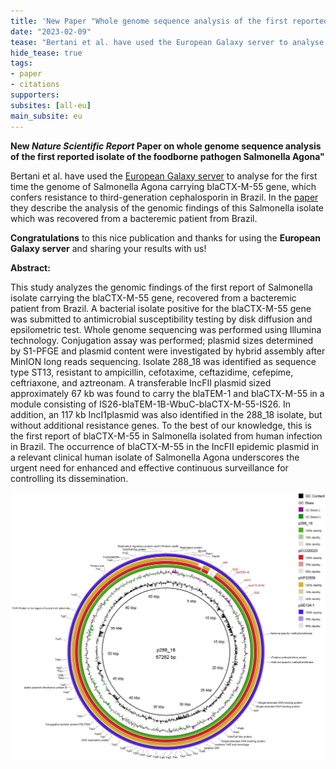 ```yaml
---
title: 'New Paper "Whole genome sequence analysis of the first reported isolate of Salmonella Agona carrying blaCTX-M-55 gene in Brazil"'
date: "2023-02-09"
tease: "Bertani et al. have used the European Galaxy server to analyse the whole genome sequence of Salmonella Agona carrying blaCTX-M-55 gene"
hide_tease: true
tags:
- paper
- citations
supporters:
subsites: [all-eu]
main_subsite: eu
---
```


**New *Nature Scientific Report* Paper on whole genome sequence analysis of the first reported isolate of the foodborne pathogen Salmonella Agona"**

Bertani et al. have used the [European Galaxy server](https://usegalaxy.eu) to analyse for the first time the genome of Salmonella Agona carrying blaCTX-M-55 gene, which confers resistance to third-generation cephalosporin in Brazil. In the [paper](https://www.nature.com/articles/s41598-023-29599-5) they describe the analysis of the genomic findings of this Salmonella isolate which was recovered from a bacteremic patient from Brazil. 

**Congratulations** to this nice publication and thanks for using the **European Galaxy server** and sharing your results with us!

**Abstract:**

This study analyzes the genomic findings of the first report of Salmonella isolate carrying the blaCTX-M-55 gene, recovered from a bacteremic patient from Brazil. A bacterial isolate positive for the blaCTX-M-55 gene was submitted to antimicrobial susceptibility testing by disk diffusion and epsilometric test. Whole genome sequencing was performed using Illumina technology. Conjugation assay was performed; plasmid sizes determined by S1-PFGE and plasmid content were investigated by hybrid assembly after MinION long reads sequencing. Isolate 288_18 was identified as sequence type ST13, resistant to ampicillin, cefotaxime, ceftazidime, cefepime, ceftriaxone, and aztreonam. A transferable IncFII plasmid sized approximately 67 kb was found to carry the blaTEM-1 and blaCTX-M-55 in a module consisting of IS26-blaTEM-1B-WbuC-blaCTX-M-55-IS26. In addition, an 117 kb IncI1plasmid was also identified in the 288_18 isolate, but without additional resistance genes. To the best of our knowledge, this is the first report of blaCTX-M-55 in Salmonella isolated from human infection in Brazil. The occurrence of blaCTX-M-55 in the IncFII epidemic plasmid in a relevant clinical human isolate of Salmonella Agona underscores the urgent need for enhanced and effective continuous surveillance for controlling its dissemination.

![GenomePlot](genomeplot.png)

